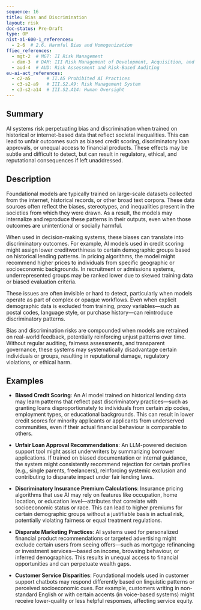 ```yaml
---
sequence: 16
title: Bias and Discrimination
layout: risk
doc-status: Pre-Draft
type: OP
nist-ai-600-1_references:
  - 2-6  # 2.6. Harmful Bias and Homogenization
ffiec_references:
  - mgt-2  # MGT: II Risk Management
  - dam-3  # DAM: III Risk Management of Development, Acquisition, and Maintenance
  - aud-4  # AUD: Risk Assessment and Risk-Based Auditing
eu-ai-act_references:
  - c2-a5      # II.A5 Prohibited AI Practices
  - c3-s2-a9   # III.S2.A9: Risk Management System
  - c3-s2-a14  # III.S2.A14: Human Oversight
---
```


## Summary

AI systems risk perpetuating bias and discrimination when trained on historical or internet-based data that reflect societal inequalities. This can lead to unfair outcomes such as biased credit scoring, discriminatory loan approvals, or unequal access to financial products. These effects may be subtle and difficult to detect, but can result in regulatory, ethical, and reputational consequences if left unaddressed.

## Description

Foundational models are typically trained on large-scale datasets collected from the internet, historical records, or other broad text corpora. These data sources often reflect the biases, stereotypes, and inequalities present in the societies from which they were drawn. As a result, the models may internalize and reproduce these patterns in their outputs, even when those outcomes are unintentional or socially harmful.

When used in decision-making systems, these biases can translate into discriminatory outcomes. For example, AI models used in credit scoring might assign lower creditworthiness to certain demographic groups based on historical lending patterns. In pricing algorithms, the model might recommend higher prices to individuals from specific geographic or socioeconomic backgrounds. In recruitment or admissions systems, underrepresented groups may be ranked lower due to skewed training data or biased evaluation criteria.

These issues are often invisible or hard to detect, particularly when models operate as part of complex or opaque workflows. Even when explicit demographic data is excluded from training, proxy variables—such as postal codes, language style, or purchase history—can reintroduce discriminatory patterns.

Bias and discrimination risks are compounded when models are retrained on real-world feedback, potentially reinforcing unjust patterns over time. Without regular auditing, fairness assessments, and transparent governance, these systems may systematically disadvantage certain individuals or groups, resulting in reputational damage, regulatory violations, or ethical harm.

## Examples

* **Biased Credit Scoring**:
  An AI model trained on historical lending data may learn patterns that reflect past discriminatory practices—such as granting loans disproportionately to individuals from certain zip codes, employment types, or educational backgrounds. This can result in lower credit scores for minority applicants or applicants from underserved communities, even if their actual financial behaviour is comparable to others.

* **Unfair Loan Approval Recommendations**:
  An LLM-powered decision support tool might assist underwriters by summarizing borrower applications. If trained on biased documentation or internal guidance, the system might consistently recommend rejection for certain profiles (e.g., single parents, freelancers), reinforcing systemic exclusion and contributing to disparate impact under fair lending laws.

* **Discriminatory Insurance Premium Calculations**:
  Insurance pricing algorithms that use AI may rely on features like occupation, home location, or education level—attributes that correlate with socioeconomic status or race. This can lead to higher premiums for certain demographic groups without a justifiable basis in actual risk, potentially violating fairness or equal treatment regulations.

* **Disparate Marketing Practices**:
  AI systems used for personalized financial product recommendations or targeted advertising might exclude certain users from seeing offers—such as mortgage refinancing or investment services—based on income, browsing behaviour, or inferred demographics. This results in unequal access to financial opportunities and can perpetuate wealth gaps.

* **Customer Service Disparities**:
  Foundational models used in customer support chatbots may respond differently based on linguistic patterns or perceived socioeconomic cues. For example, customers writing in non-standard English or with certain accents (in voice-based systems) might receive lower-quality or less helpful responses, affecting service equity.



